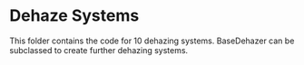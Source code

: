 # Dehaze Systems
This folder contains the code for 10 dehazing systems.
BaseDehazer can be subclassed to create further dehazing systems.